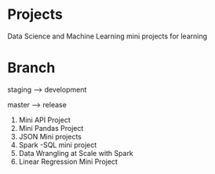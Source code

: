 # Projects
Data Science and Machine Learning mini projects for learning

# Branch 
staging --> development

master --> release

1) Mini API Project
2) Mini Pandas Project
3) JSON Mini projects
4) Spark -SQL mini project
5) Data Wrangling at Scale with Spark
6) Linear Regression Mini Project
